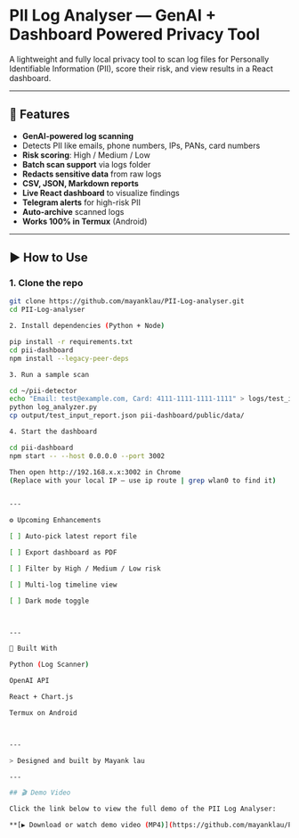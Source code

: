 # PII Log Analyser — GenAI + Dashboard Powered Privacy Tool

A lightweight and fully local privacy tool to scan log files for Personally Identifiable Information (PII), score their risk, and view results in a React dashboard.

---

## 🔧 Features

- **GenAI-powered log scanning**
- Detects PII like emails, phone numbers, IPs, PANs, card numbers
- **Risk scoring**: High / Medium / Low
- **Batch scan support** via logs folder
- **Redacts sensitive data** from raw logs
- **CSV, JSON, Markdown reports**
- **Live React dashboard** to visualize findings
- **Telegram alerts** for high-risk PII
- **Auto-archive** scanned logs
- **Works 100% in Termux** (Android)

---

## ▶️ How to Use

### 1. Clone the repo

```bash
git clone https://github.com/mayanklau/PII-Log-analyser.git
cd PII-Log-analyser

2. Install dependencies (Python + Node)

pip install -r requirements.txt
cd pii-dashboard
npm install --legacy-peer-deps

3. Run a sample scan

cd ~/pii-detector
echo "Email: test@example.com, Card: 4111-1111-1111-1111" > logs/test_input.txt
python log_analyzer.py
cp output/test_input_report.json pii-dashboard/public/data/

4. Start the dashboard

cd pii-dashboard
npm start -- --host 0.0.0.0 --port 3002

Then open http://192.168.x.x:3002 in Chrome
(Replace with your local IP — use ip route | grep wlan0 to find it)


---

⚙️ Upcoming Enhancements

[ ] Auto-pick latest report file

[ ] Export dashboard as PDF

[ ] Filter by High / Medium / Low risk

[ ] Multi-log timeline view

[ ] Dark mode toggle



---

🤖 Built With

Python (Log Scanner)

OpenAI API

React + Chart.js

Termux on Android



---

> Designed and built by Mayank lau

---

## 🎬 Demo Video

Click the link below to view the full demo of the PII Log Analyser:

**[▶️ Download or watch demo video (MP4)](https://github.com/mayanklau/PII-Log-analyser/blob/main/demo.mp4?raw=true)**
